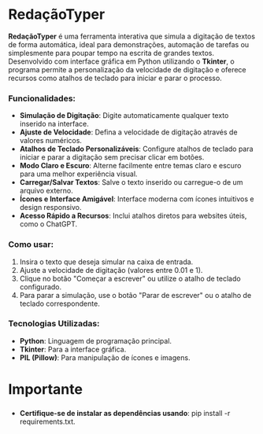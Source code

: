 # RedaçãoTyper

**RedaçãoTyper** é uma ferramenta interativa que simula a digitação de textos de forma automática, ideal para demonstrações, automação de tarefas ou simplesmente para poupar tempo na escrita de grandes textos. Desenvolvido com interface gráfica em Python utilizando o **Tkinter**, o programa permite a personalização da velocidade de digitação e oferece recursos como atalhos de teclado para iniciar e parar o processo.

### Funcionalidades:
- **Simulação de Digitação**: Digite automaticamente qualquer texto inserido na interface.
- **Ajuste de Velocidade**: Defina a velocidade de digitação através de valores numéricos.
- **Atalhos de Teclado Personalizáveis**: Configure atalhos de teclado para iniciar e parar a digitação sem precisar clicar em botões.
- **Modo Claro e Escuro**: Alterne facilmente entre temas claro e escuro para uma melhor experiência visual.
- **Carregar/Salvar Textos**: Salve o texto inserido ou carregue-o de um arquivo externo.
- **Ícones e Interface Amigável**: Interface moderna com ícones intuitivos e design responsivo.
- **Acesso Rápido a Recursos**: Inclui atalhos diretos para websites úteis, como o ChatGPT.

### Como usar:
1. Insira o texto que deseja simular na caixa de entrada.
2. Ajuste a velocidade de digitação (valores entre 0.01 e 1).
3. Clique no botão "Começar a escrever" ou utilize o atalho de teclado configurado.
4. Para parar a simulação, use o botão "Parar de escrever" ou o atalho de teclado correspondente.

### Tecnologias Utilizadas:
- **Python**: Linguagem de programação principal.
- **Tkinter**: Para a interface gráfica.
- **PIL (Pillow)**: Para manipulação de ícones e imagens.

# Importante

###
- **Certifique-se de instalar as dependências usando**:  pip install -r requirements.txt.
